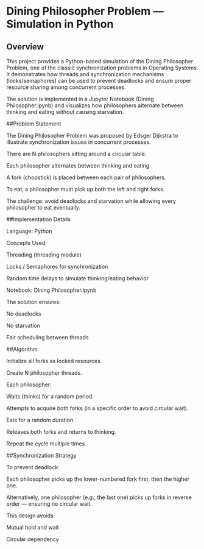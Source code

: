 # Dining Philosopher Problem — Simulation in Python

## Overview

This project provides a Python-based simulation of the Dining Philosopher Problem, one of the classic synchronization problems in Operating Systems.
It demonstrates how threads and synchronization mechanisms (locks/semaphores) can be used to prevent deadlocks and ensure proper resource sharing among concurrent processes.

The solution is implemented in a Jupyter Notebook (Dining Philosopher.ipynb) and visualizes how philosophers alternate between thinking and eating without causing starvation.

##Problem Statement

The Dining Philosopher Problem was proposed by Edsger Dijkstra to illustrate synchronization issues in concurrent processes.

There are N philosophers sitting around a circular table.

Each philosopher alternates between thinking and eating.

A fork (chopstick) is placed between each pair of philosophers.

To eat, a philosopher must pick up both the left and right forks.

The challenge: avoid deadlocks and starvation while allowing every philosopher to eat eventually.

##Implementation Details

Language: Python

Concepts Used:

Threading (threading module)

Locks / Semaphores for synchronization

Random time delays to simulate thinking/eating behavior

Notebook: Dining Philosopher.ipynb

The solution ensures:

No deadlocks

No starvation

Fair scheduling between threads

##Algorithm

Initialize all forks as locked resources.

Create N philosopher threads.

Each philosopher:

Waits (thinks) for a random period.

Attempts to acquire both forks (in a specific order to avoid circular wait).

Eats for a random duration.

Releases both forks and returns to thinking.

Repeat the cycle multiple times.

##Synchronization Strategy

To prevent deadlock:

Each philosopher picks up the lower-numbered fork first, then the higher one.

Alternatively, one philosopher (e.g., the last one) picks up forks in reverse order — ensuring no circular wait.

This design avoids:

Mutual hold and wait

Circular dependency
